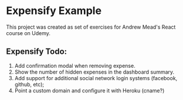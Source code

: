 # Expensify Example

This project was created as set of exercises for Andrew Mead's React course on Udemy.

## Expensify Todo:

1. Add confirmation modal when removing expense.
2. Show the number of hidden expenses in the dashboard summary.
3. Add support for additional social network login systems (facebook, github, etc);
4. Point a custom domain and configure it with Heroku (cname?)
